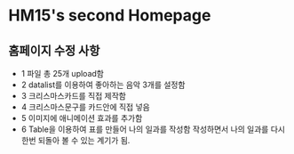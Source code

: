 # HM15's second Homepage
## 홈페이지 수정 사항
- 1 파일 총 25개 upload함
- 2 datalist를 이용하여 좋아하는 음악 3개를 설정함
- 3 크리스마스카드를 직접 제작함
- 4 크리스마스문구를 카드안에 직접 넣음 
- 5 이미지에 애니메이션 효과를 추가함
- 6 Table을 이용하여 표를 만들어 나의 일과를 작성함 작성하면서 나의 일과를 다시 한번 되돌아 볼 수 있는 계기가 됨.
